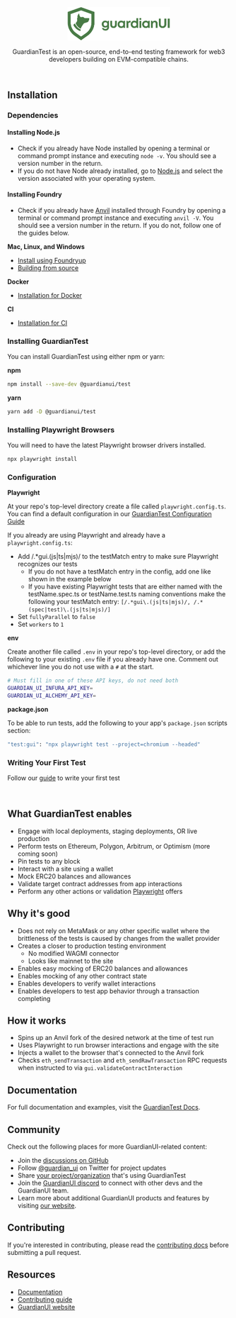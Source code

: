 <p align="center">
  <picture>
    <source media="(prefers-color-scheme: dark)" srcset="https://github.com/GuardianUI/landing-page/blob/main/assets/images/logo.png">
    <img alt="guardianui logo" src="https://github.com/GuardianUI/landing-page/blob/main/assets/images/logo.png" width="auto" height="75">
  </picture>
</p>

<p align="center">
  GuardianTest is an open-source, end-to-end testing framework for web3 developers building on EVM-compatible chains.
<p>

<br>

## Installation

### Dependencies

#### Installing Node.js

- Check if you already have Node installed by opening a terminal or command prompt instance and executing `node -v`. You should see a version number in the return.
- If you do not have Node already installed, go to [Node.js](https://nodejs.org/en/download) and select the version associated with your operating system.

#### Installing Foundry

- Check if you already have [Anvil](https://github.com/foundry-rs/foundry/tree/master/anvil) installed through Foundry by opening a terminal or command prompt instance and executing `anvil -V`. You should see a version number in the return. If you do not, follow one of the guides below.

**Mac, Linux, and Windows**

- [Install using Foundryup](https://book.getfoundry.sh/getting-started/installation#using-foundryup)
- [Building from source](https://book.getfoundry.sh/getting-started/installation#building-from-source)

**Docker**

- [Installation for Docker](https://book.getfoundry.sh/getting-started/installation#using-foundry-with-docker)

**CI**

- [Installation for CI](https://book.getfoundry.sh/getting-started/installation#installing-for-ci-in-github-action)

### Installing GuardianTest

You can install GuardianTest using either npm or yarn:

**npm**

```bash
npm install --save-dev @guardianui/test
```

**yarn**

```bash
yarn add -D @guardianui/test
```

### Installing Playwright Browsers

You will need to have the latest Playwright browser drivers installed.

```bash
npx playwright install
```

### Configuration

**Playwright**

At your repo's top-level directory create a file called `playwright.config.ts`. You can find a default configuration in our [GuardianTest Configuration Guide](https://docs.guardianui.com/platform/guardiantest/getting-started/installation#configuring-the-framework)

If you already are using Playwright and already have a `playwright.config.ts`:

- Add /.\*gui\.(js|ts|mjs)/ to the testMatch entry to make sure Playwright recognizes our tests
  - If you do not have a testMatch entry in the config, add one like shown in the example below
  - If you have existing Playwright tests that are either named with the testName.spec.ts or testName.test.ts naming conventions make the following your testMatch entry: `[/.*gui\.(js|ts|mjs)/, /.*(spec|test)\.(js|ts|mjs)/]`
- Set `fullyParallel` to `false`
- Set `workers` to `1`

**env**

Create another file called `.env` in your repo's top-level directory, or add the following to your existing `.env` file if you already have one. Comment out whichever line you do not use with a `#` at the start.

```bash
# Must fill in one of these API keys, do not need both
GUARDIAN_UI_INFURA_API_KEY=
GUARDIAN_UI_ALCHEMY_API_KEY=
```

**package.json**

To be able to run tests, add the following to your app's `package.json` scripts section:

```bash
"test:gui": "npx playwright test --project=chromium --headed"
```

### Writing Your First Test

Follow our [guide](https://docs.guardianui.com/platform/guardiantest/getting-started/writing-your-first-e2e-test) to write your first test

  <br>

## What GuardianTest enables

- Engage with local deployments, staging deployments, OR live production
- Perform tests on Ethereum, Polygon, Arbitrum, or Optimism (more coming soon)
- Pin tests to any block
- Interact with a site using a wallet
- Mock ERC20 balances and allowances
- Validate target contract addresses from app interactions
- Perform any other actions or validation [Playwright](https://github.com/microsoft/playwright) offers

## Why it's good

- Does not rely on MetaMask or any other specific wallet where the brittleness of the tests is caused by changes from the wallet provider
- Creates a closer to production testing environment
  - No modified WAGMI connector
  - Looks like mainnet to the site
- Enables easy mocking of ERC20 balances and allowances
- Enables mocking of any other contract state
- Enables developers to verify wallet interactions
- Enables developers to test app behavior through a transaction completing

## How it works

- Spins up an Anvil fork of the desired network at the time of test run
- Uses Playwright to run browser interactions and engage with the site
- Injects a wallet to the browser that's connected to the Anvil fork
- Checks `eth_sendTransaction` and `eth_sendRawTransaction` RPC requests when instructed to via `gui.validateContractInteraction`

## Documentation

For full documentation and examples, visit the [GuardianTest Docs](https://docs.guardianui.com/).

## Community

Check out the following places for more GuardianUI-related content:

- Join the [discussions on GitHub](https://github.com/GuardianUI/GuardianTest/discussions)
- Follow [@guardian_ui](https://twitter.com/guardian_ui) on Twitter for project updates
- Share [your project/organization](https://github.com/GuardianUI/GuardianTest/discussions/2) that's using GuardianTest
- Join the [GuardianUI discord](https://discord.gg/TkfeTpfYxx) to connect with other devs and the GuardianUI team.
- Learn more about additional GuardianUI products and features by visiting [our website](https://www.guardianui.com/).

## Contributing

If you're interested in contributing, please read the [contributing docs](https://github.com/GuardianUI/GuardianTest/blob/main/CONTRIBUTING.md) before submitting a pull request.

## Resources

- [Documentation](https://docs.guardianui.com/)
- [Contributing guide](CONTRIBUTING.md)
- [GuardianUI website](https://www.guardianui.com/)
